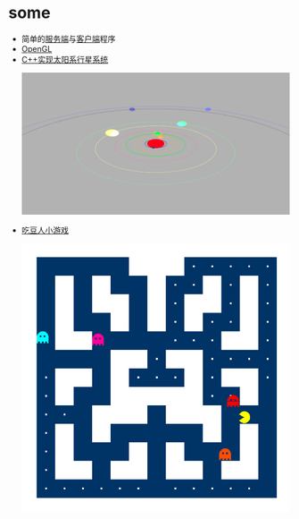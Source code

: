 # some

- 简单的[服务端](./SimpleSocket/server.c)与[客户端](./SimpleSocket/client.c)程序
- [OpenGL](./OpenGL)
- [C++实现太阳系行星系统](./SolarSystem)

<ul>
<img src = "./SolarSystem/SolarSystem.png" alt="图片-太阳系行星系统">
</ul>

- [吃豆人小游戏](./Pacman)
<ul>
  <img src = "./Pacman/pacman.jpg" alt="图片-吃豆人小游戏">
</ul>
